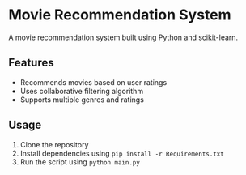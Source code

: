 # Movie Recommendation System

A movie recommendation system built using Python and scikit-learn.

## Features

* Recommends movies based on user ratings
* Uses collaborative filtering algorithm
* Supports multiple genres and ratings

## Usage

1. Clone the repository
2. Install dependencies using `pip install -r Requirements.txt`
3. Run the script using `python main.py`
